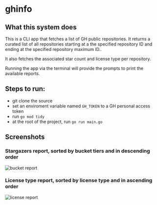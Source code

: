 # ghinfo

## What this system does

This is a CLI app that fetches a list of GH public repositories. It returns a curated list of all repositories starting at a the specified repository ID and ending at the specified repository maximum ID..

It also fetches the associated star count and license type per repository.

Running the app via the terminal will provide the prompts to print the available reports.

## Steps to run:

- git clone the source
- set an enviroment variable named `GH_TOKEN` to a GH personal access token
- run `go mod tidy`
- at the root of the project, run `go run main.go`

## Screenshots

### Stargazers report, sorted by bucket tiers and in descending order
![bucket report](https://take.ms/QuLJD)

### License type report, sorted by license type and in ascending order
![license report](https://take.ms/eHlcG)